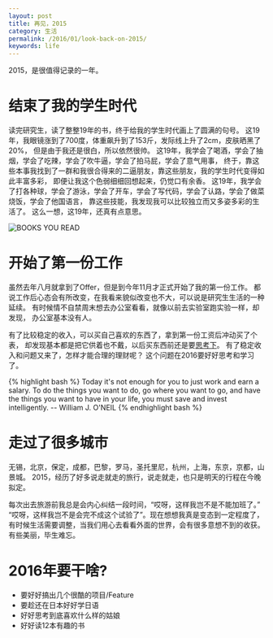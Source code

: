 ```yaml
---
layout: post
title: 再见，2015 
category: 生活
permalink: /2016/01/look-back-on-2015/
keywords: life
---
```


2015，是很值得记录的一年。

# 结束了我的学生时代

读完研究生，读了整整19年的书，终于给我的学生时代画上了圆满的句号。
这19年，我眼镜涨到了700度，体重飙升到了153斤，发际线上升了2cm，皮肤晒黑了20%，
但是由于我还是很白，所以依然很帅。
这19年，我学会了喝酒，学会了抽烟，学会了吃辣，学会了吹牛逼，学会了拍马屁，学会了意气用事，
终于，靠这些本事我找到了一群和我很合得来的二逼朋友，靠这些朋友，我的学生时代变得如此丰富多彩，
即便让我这个色弱细细回想起来，仍觉口有余香。
这19年，我学会了打各种球，学会了游泳，学会了开车，学会了写代码，学会了认路，学会了做菜烧饭，学会了他国语言，
靠这些技能，我发现我可以比较独立而又多姿多彩的生活了。
这么一想，这19年，还真有点意思。 

![BOOKS YOU READ](http://qiangrw.github.io/images/jackvanek.png "Jack Vanek")


# 开始了第一份工作

虽然去年八月就拿到了Offer，但是到今年11月才正式开始了我的第一份工作。
都说工作后心态会有所改变，在我看来貌似改变也不大，可以说是研究生生活的一种延续。
有时候情不自禁周末想去办公室看看，就像以前去实验室跑实验一样，却发现，
办公室基本没有人。

有了比较稳定的收入，可以买自己喜欢的东西了，拿到第一份工资后冲动买了个表，
却发现基本都是把它供着也不戴，以后买东西前还是要[思考下](http://www.becomingminimalist.com/)。
有了稳定收入和问题又来了，怎样才能合理的理财呢？ 这个问题在2016要好好思考和学习了。

{% highlight bash %}
    Today it's not enough for you to just work and earn a salary. To do the things you want to do, go where you want to go, and have the things you want to have in your life, you must save and invest intelligently.  -- William J. O'NEIL
{% endhighlight bash %}	

# 走过了很多城市

无锡，北京，保定，成都，巴黎，罗马，圣托里尼，杭州，上海，东京，京都，山景城。 
2015，经历了好多说走就走的旅行，说走就走，也只是明天的行程在今晚拟定。

每次出去旅游前我总是会内心纠结一段时间，“哎呀，这样我岂不是不能加班了。” 
“哎呀，这样我岂不是会完不成这个试验了”。现在想想我真是变态到一定程度了，
有时候生活需要调整，当我们用心去看看外面的世界，会有很多意想不到的收获。
有些美丽，毕生难忘。

# 2016年要干啥? 

* 要好好搞出几个很酷的项目/Feature
* 要趁还在日本好好学日语
* 好好思考到底喜欢什么样的姑娘
* 好好读12本有趣的书

